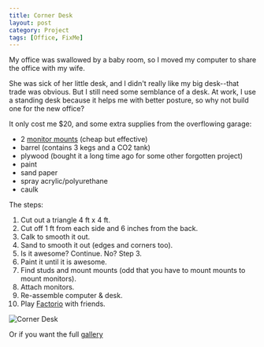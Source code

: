 ```yaml
---
title: Corner Desk
layout: post
category: Project
tags: [Office, FixMe]
---
```

My office was swallowed by a baby room, so I moved my computer to share the office with my wife.

She was sick of her little desk, and I didn't really like my big desk--that trade was obvious. But I still need some semblance of a desk. At work, I use a standing desk because it helps me with better posture, so why not build one for the new office?

<!-- more -->

It only cost me $20, and some extra supplies from the overflowing garage:

  * 2 [monitor mounts](http://amzn.com/B01BCUM766) (cheap but effective)
  * barrel (contains 3 kegs and a CO2 tank)
  * plywood (bought it a long time ago for some other forgotten project)
  * paint
  * sand paper
  * spray acrylic/polyurethane
  * caulk

The steps:

  1. Cut out a triangle 4 ft x 4 ft.
  2. Cut off 1 ft from each side and 6 inches from the back.
  3. Calk to smooth it out.
  4. Sand to smooth it out (edges and corners too).
  5. Is it awesome? Continue. No? Step 3.
  6. Paint it until it is awesome.
  7. Find studs and mount mounts (odd that you have to mount mounts to mount monitors).
  8. Attach monitors.
  9. Re-assemble computer & desk.
 10. Play [Factorio](https://www.factorio.com/) with friends.

![Corner Desk](/content/images/2016/04/20160418_200829-COLLAGE-1.jpg)
  
Or if you want the full [gallery](https://goo.gl/photos/tb6vadQTryh8pz9Y8)